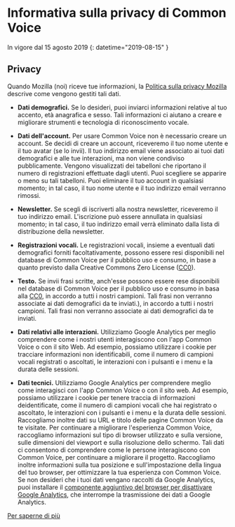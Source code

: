 # Informativa sulla privacy di Common Voice 

In vigore dal 15 agosto 2019 {: datetime="2019-08-15" }

## Privacy

Quando Mozilla (noi) riceve tue informazioni, la [Politica sulla privacy Mozilla](https://www.mozilla.org/privacy) descrive come vengono gestiti tali dati.

* **Dati demografici.** Se lo desideri, puoi inviarci informazioni relative al tuo accento, età anagrafica e sesso. Tali informazioni ci aiutano a creare e migliorare strumenti e tecnologia di riconoscimento vocale.

* **Dati dell'account.** Per usare Common Voice non è necessario creare un account. Se decidi di creare un account, riceveremo il tuo nome utente e il tuo avatar (se lo invii). Il tuo indirizzo email viene associato ai tuoi dati demografici e alle tue interazioni, ma non viene condiviso pubblicamente. Vengono visualizzati dei tabelloni che riportano il numero di registrazioni effettuate dagli utenti. Puoi scegliere se apparire o meno su tali tabelloni. Puoi eliminare il tuo account in qualsiasi momento; in tal caso, il tuo nome utente e il tuo indirizzo email verranno rimossi.

* **Newsletter.** Se scegli di iscriverti alla nostra newsletter, riceveremo il tuo indirizzo email. L'iscrizione può essere annullata in qualsiasi momento; in tal caso, il tuo indirizzo email verrà eliminato dalla lista di distribuzione della newsletter.

* **Registrazioni vocali.** Le registrazioni vocali, insieme a eventuali dati demografici forniti facoltativamente, possono essere resi disponibili nel database di Common Voice per il pubblico uso e consumo, in base a quanto previsto dalla Creative Commons Zero License ([CC0](https://creativecommons.org/publicdomain/zero/1.0/)).

* **Testo.** Se invii frasi scritte, anch'esse possono essere rese disponibili nel database di Common Voice per il pubblico uso e consumo in basa alla [CC0](https://creativecommons.org/publicdomain/zero/1.0/), in accordo a tutti i nostri campioni. Tali frasi non verranno associate ai dati demografici da te inviati.), in accordo a tutti i nostri campioni. Tali frasi non verranno associate ai dati demografici da te inviati.

* **Dati relativi alle interazioni.** Utilizziamo Google Analytics per meglio comprendere come i nostri utenti interagiscono con l'app Common Voice o con il sito Web. Ad esempio, possiamo utilizzare i cookie per tracciare informazioni non identificabili, come il numero di campioni vocali registrati o ascoltati, le interazioni con i pulsanti e i menu e la durata delle sessioni.

* **Dati tecnici.** Utilizziamo Google Analytics per comprendere meglio come interagisci con l'app Common Voice o con il sito web. Ad esempio, possiamo utilizzare i cookie per tenere traccia di informazioni deidentificate, come il numero di campioni vocali che hai registrato o ascoltato, le interazioni con i pulsanti e i menu e la durata delle sessioni. Raccogliamo inoltre dati su URL e titolo delle pagine Common Voice da te visitate. Per continuare a migliorare l'esperienza Common Voice, raccogliamo informazioni sul tipo di browser utilizzato e sulla versione, sulle dimensioni del viewport e sulla risoluzione dello schermo. Tali dati ci consentono di comprendere come le persone interagiscono con Common Voice, per continuare a migliorare il progetto. Raccogliamo inoltre informazioni sulla tua posizione e sull'impostazione della lingua del tuo browser, per ottimizzare la tua esperienza con Common Voice. Se non desideri che i tuoi dati vengano raccolti da Google Analytics, puoi installare il [componente aggiuntivo del browser per disattivare Google Analytics](https://tools.google.com/dlpage/gaoptout), che interrompe la trasmissione dei dati a Google Analytics. 

[Per saperne di più](https://github.com/common-voice/common-voice/blob/main/docs/data_dictionary.md)

